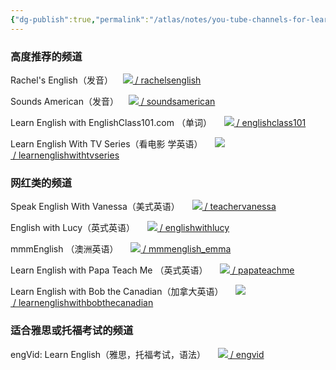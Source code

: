 ```yaml
---
{"dg-publish":true,"permalink":"/atlas/notes/you-tube-channels-for-learning-english/","noteIcon":""}
---
```


### 高度推荐的频道
Rachel's English（发音）   
[![](https://www.gstatic.com/youtube/img/watch/yt_favicon.png) / rachelsenglish](https://www.youtube.com/c/rachelsenglish)   

Sounds American（发音）   
[![](https://www.gstatic.com/youtube/img/watch/yt_favicon.png) / soundsamerican](https://www.youtube.com/c/SoundsAmerican)   

Learn English with EnglishClass101.com （单词）    
[![](https://www.gstatic.com/youtube/img/watch/yt_favicon.png) / englishclass101](https://www.youtube.com/c/EnglishClass101)   

Learn English With TV Series（看电影 学英语）    
[![](https://www.gstatic.com/youtube/img/watch/yt_favicon.png) / learnenglishwithtvseries](https://www.youtube.com/c/LearnEnglishWithTVSeries)   


### 网红类的频道
Speak English With Vanessa（美式英语）    
[![](https://www.gstatic.com/youtube/img/watch/yt_favicon.png) / teachervanessa](https://www.youtube.com/c/TeacherVanessa)   

English with Lucy（英式英语）    
[![](https://www.gstatic.com/youtube/img/watch/yt_favicon.png) / englishwithlucy](https://www.youtube.com/c/EnglishwithLucy)   

mmmEnglish （澳洲英语）    
[![](https://www.gstatic.com/youtube/img/watch/yt_favicon.png) / mmmenglish_emma](https://www.youtube.com/c/mmmEnglish_Emma)   

Learn English with Papa Teach Me （英式英语）    
[![](https://www.gstatic.com/youtube/img/watch/yt_favicon.png) / papateachme](https://www.youtube.com/c/papateachme)   

Learn English with Bob the Canadian（加拿大英语）    
[![](https://www.gstatic.com/youtube/img/watch/yt_favicon.png) / learnenglishwithbobthecanadian](https://www.youtube.com/c/LearnEnglishwithBobtheCanadian)   

### 适合雅思或托福考试的频道
engVid: Learn English（雅思，托福考试，语法）    
[![](https://www.gstatic.com/youtube/img/watch/yt_favicon.png) / engvid](https://www.youtube.com/c/engVid)